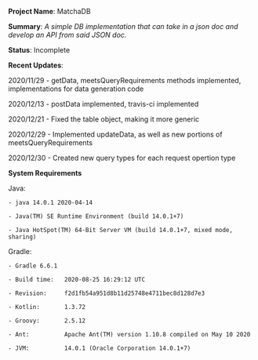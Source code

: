 **Project Name**: MatchaDB

**Summary**: _A simple DB implementation that can take in a json doc and develop an API from said JSON doc._

**Status**: Incomplete

**Recent Updates**:

2020/11/29 - getData, meetsQueryRequirements methods implemented, implementations 
for data generation code

2020/12/13 - postData implemented, travis-ci implemented

2020/12/21 - Fixed the table object, making it more generic

2020/12/29 - Implemented updateData, as well as new portions of meetsQueryRequirements

2020/12/30 - Created new query types for each request opertion type

**System Requirements**

Java: 

    - java 14.0.1 2020-04-14

    - Java(TM) SE Runtime Environment (build 14.0.1+7)

    - Java HotSpot(TM) 64-Bit Server VM (build 14.0.1+7, mixed mode, sharing)

Gradle:

    - Gradle 6.6.1

    - Build time:   2020-08-25 16:29:12 UTC

    - Revision:     f2d1fb54a951d8b11d25748e4711bec8d128d7e3

    - Kotlin:       1.3.72

    - Groovy:       2.5.12

    - Ant:          Apache Ant(TM) version 1.10.8 compiled on May 10 2020

    - JVM:          14.0.1 (Oracle Corporation 14.0.1+7)